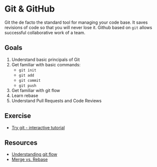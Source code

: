 # Git & GitHub
Git the de facto the standard tool for managing your code base. It saves revisions of code so that you will never lose it. Github based on `git` allows successful collaborative work of a team.

## Goals
1. Understand basic principals of Git
1. Get familiar with basic commands:
    * `git init`
    * `git add`
    * `git commit`
    * `git push`
1. Get familiar with git flow
1. Learn rebase
1. Understand Pull Requests and Code Reviews

## Exercise
* [Try git - interactive tutorial](https://try.github.io)

## Resources
* [Understanding git flow](https://guides.github.com/introduction/flow/)
* [Merge vs. Rebase](https://www.atlassian.com/git/tutorials/merging-vs-rebasing)
